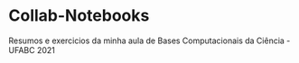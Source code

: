 # Collab-Notebooks

Resumos e exercicios da minha aula de Bases Computacionais da Ciência - UFABC 2021

